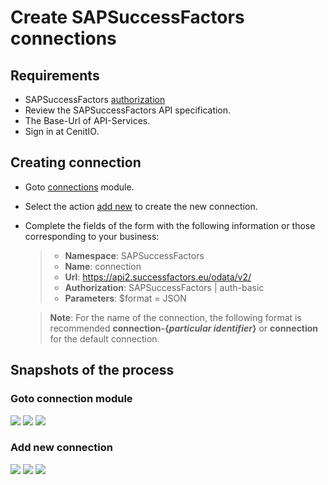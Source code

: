 # Create SAPSuccessFactors connections

## Requirements

* SAPSuccessFactors [authorization](../authorizations/sap-success-factors.md)
* Review the SAPSuccessFactors API specification.[<i class="fa fa-external-link" aria-hidden="true"></i>](https://help.sap.com/viewer/d599f15995d348a1b45ba5603e2aba9b/2111/en-US/5c8bca0af1654b05a83193b2922dcee2.html)
* The Base-Url of API-Services.
* Sign in at CenitIO.[<i class="fa fa-external-link" aria-hidden="true"></i>](https://cenit.io/users/sign_in)

## Creating connection

* Goto [connections](https://cenit.io/connection) module.
* Select the action [add new](https://cenit.io/connection/new) to create the new connection.
* Complete the fields of the form with the following information or those corresponding to your business:

    >- **Namespace**: SAPSuccessFactors
    >- **Name**: connection
    >- **Url**: https://api2.successfactors.eu/odata/v2/
    >- **Authorization**: SAPSuccessFactors | auth-basic
    >- **Parameters**: $format = JSON
    
    > **Note**: For the name of the connection, the following format is recommended **connection\-\{*particular identifier*\}** or **connection** for the default connection. 

## Snapshots of the process

### Goto connection module

   ![](assets/snapshots/sap-sf-conn/snapshots-001.png)
   ![](assets/snapshots/sap-sf-conn/snapshots-002.png)
   ![](assets/snapshots/sap-sf-conn/snapshots-003.png)
    
### Add new connection

   ![](assets/snapshots/sap-sf-conn/snapshots-004.png)
   ![](assets/snapshots/sap-sf-conn/snapshots-005.png)
   ![](assets/snapshots/sap-sf-conn/snapshots-006.png)
   
